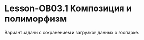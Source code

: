 # Lesson-OB03.1 Композиция и полиморфизм
Вариант задачи с сохранением и загрузкой данных о 
зоопарке.